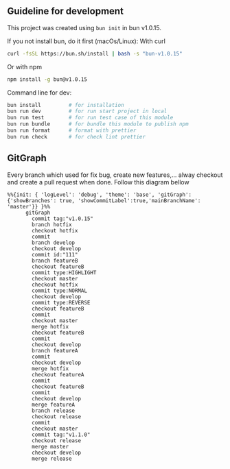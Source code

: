 ## Guideline for development
This project was created using `bun init` in bun v1.0.15.

If you not install bun, do it first (macOs/Linux):
With curl
```bash
curl -fsSL https://bun.sh/install | bash -s "bun-v1.0.15"
```
Or with npm
```bash
npm install -g bun@v1.0.15
```

Command line for dev:
```bash
bun install         # for installation
bun run dev         # for run start project in local
bun run test        # for run test case of this module
bun run bundle      # for bundle this module to publish npm
bun run format      # format with prettier
bun run check       # for check lint prettier
```

## GitGraph
Every branch which used for fix bug, create new features,... alway checkout and create a pull request when done.
Follow this diagram bellow
```mermaid
%%{init: { 'logLevel': 'debug', 'theme': 'base', 'gitGraph': {'showBranches': true, 'showCommitLabel':true,'mainBranchName': 'master'}} }%%
      gitGraph
        commit tag:"v1.0.15"
        branch hotfix
        checkout hotfix
        commit
        branch develop
        checkout develop
        commit id:"111"
        branch featureB
        checkout featureB
        commit type:HIGHLIGHT
        checkout master
        checkout hotfix
        commit type:NORMAL
        checkout develop
        commit type:REVERSE
        checkout featureB
        commit
        checkout master
        merge hotfix
        checkout featureB
        commit
        checkout develop
        branch featureA
        commit
        checkout develop
        merge hotfix
        checkout featureA
        commit
        checkout featureB
        commit
        checkout develop
        merge featureA
        branch release
        checkout release
        commit
        checkout master
        commit tag:"v1.1.0"
        checkout release
        merge master
        checkout develop
        merge release
```